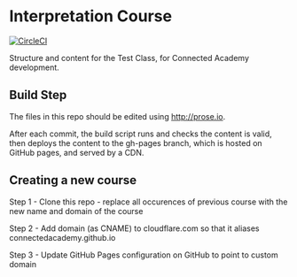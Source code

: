 # Interpretation Course

[![CircleCI](https://circleci.com/gh/connectedacademy/researchmethods/tree/master.svg?style=svg)](https://circleci.com/gh/connectedacademy/researchmethods/tree/master)


Structure and content for the Test Class, for Connected Academy development.

## Build Step

The files in this repo should be edited using http://prose.io.

After each commit, the build script runs and checks the content is valid, then deploys the content to the gh-pages branch, which is hosted on GitHub pages, and served by a CDN.


## Creating a new course

Step 1 - Clone this repo - replace all occurences of previous course with the new name and domain of the course

Step 2 - Add domain (as CNAME) to cloudflare.com so that it aliases connectedacademy.github.io

Step 3 - Update GitHub Pages configuration on GitHub to point to custom domain